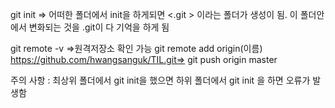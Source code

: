 git init => 어떠한 폴더에서 init을 하게되면 <.git > 이라는 폴더가 생성이 됨. 이 폴더안에서 변화되는 것을 .git이 다 기억을 하게 됨

git remote -v =>원격저장소 확인 가능
git remote add origin(이름) https://github.com/hwangsanguk/TIL.git=> 
git push origin master

주의 사항 : 최상위 폴더에서 git init을 했으면 하위 폴더에서 git init 을 하면 오류가 발생함